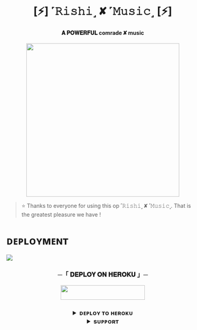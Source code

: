 <h1 align="center"><b>[⚡] ˹𝚁𝚒𝚜𝚑𝚒˼ ✘ ˹𝙼𝚞𝚜𝚒𝚌˼ [⚡]</b></h1>

<h4 align="center"> 𝐀 𝐏𝐎𝐖𝐄𝐑𝐅𝐔𝐋 comrade ✘ music </h4>

<p align="center"><a href="https://t.me/x_x0Rishi"><img src="https://te.legra.ph/file/a7bf168ee0cd9058d9b8a.jpg" width="400"></a></p>


> ⭐️ Thanks to everyone for using this op ˹𝚁𝚒𝚜𝚑𝚒˼ ✘ ˹𝙼𝚞𝚜𝚒𝚌˼. That is the greatest pleasure we have !


# ᴅᴇᴘʟᴏʏᴍᴇɴᴛ
<img src="https://readme-typing-svg.herokuapp.com?color=FF0000&width=420&lines=🔥𝗙𝗢𝗥𝗞+𝗧𝗛𝗜𝗦+𝗥𝗘𝗣𝗢+𝗙𝗜𝗥𝗦𝗧𝗟𝗬🔥">


<h3 align="center">
    ─「 𝐃𝐄𝐏𝐋𝐎𝐘 𝐎𝐍 𝐇𝐄𝐑𝐎𝐊𝐔 」─
</h3>

<p align="center"><a href="https://dashboard.heroku.com/new?template=https://github.com/Nidra07/RishiXmusic"> <img src="https://img.shields.io/badge/Deploy%20On%20Heroku-black?style=for-the-badge&logo=heroku" width="220" height="38.45"/></a></p>

<h3 align="center">


<details>
<summary><b>ᴅᴇᴘʟᴏʏ ᴛᴏ ʜᴇʀᴏᴋᴜ</b></summary>
<br>

[![Deploy](https://www.herokucdn.com/deploy/button.svg)](https://dashboard.heroku.com/new?template=https://github.com/Nidra07/Rishixmusic)

</details>


<details>
<summary><b>sᴜᴘᴘᴏʀᴛ</b></summary>
<br>

<a href="https://t.me/ananyamusicBot6789"><img src="https://img.shields.io/badge/Join-Telegram%20Channel-red.svg?logo=Telegram"></a>

</details>

